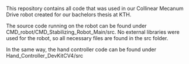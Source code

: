 This repository contains all code that was used in our Collinear Mecanum Drive robot created for our bachelors thesis at KTH.

The source code running on the robot can be found under CMD_robot/CMD_Stabilizing_Robot_Main/src.
No external libraries were used for the robot, so all necessary files are found in the src folder.

In the same way, the hand controller code can be found under Hand_Controller_DevKitCV4/src
